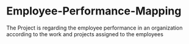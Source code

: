 # Employee-Performance-Mapping
The Project is regarding the employee performance in an organization according to the work and projects assigned to the employees
